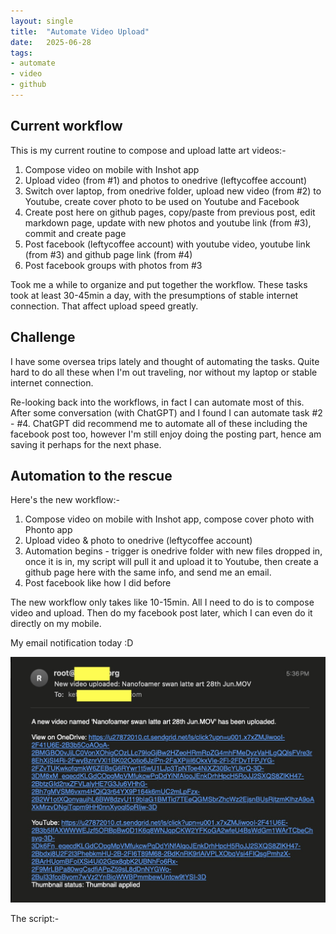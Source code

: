 ```yaml
---
layout: single
title:  "Automate Video Upload"
date:   2025-06-28
tags:
- automate
- video
- github
---
```


## Current workflow
This is my current routine to compose and upload latte art videos:-
1. Compose video on mobile with Inshot app
2. Upload video (from #1) and photos to onedrive (leftycoffee account)
3. Switch over laptop, from onedrive folder, upload new video (from #2) to Youtube, create cover photo to be used on Youtube and Facebook
4. Create post here on github pages, copy/paste from previous post, edit markdown page, update with new photos and youtube link (from #3), commit and create page
5. Post facebook (leftycoffee account) with youtube video, youtube link (from #3) and github page link (from #4) 
6. Post facebook groups with photos from #3

Took me a while to organize and put together the workflow. These tasks took at least 30-45min a day, with the presumptions of stable internet connection. That affect upload speed greatly. 

## Challenge
I have some oversea trips lately and thought of automating the tasks. Quite hard to do all these when I'm out traveling, nor without my laptop or stable internet connection. 

Re-looking back into the workflows, in fact I can automate most of this. After some conversation (with ChatGPT) and I found I can automate task #2 - #4. ChatGPT did recommend me to automate all of these including the facebook post too, however I'm still enjoy doing the posting part, hence am saving it perhaps for the next phase. 

## Automation to the rescue
Here's the new workflow:-
1. Compose video on mobile with Inshot app, compose cover photo with Phonto app
2. Upload video & photo to onedrive (leftycoffee account)
3. Automation begins - trigger is onedrive folder with new files dropped in, once it is in, my script will pull it and upload it to Youtube, then create a github page here with the same info, and send me an email. 
4. Post facebook like how I did before 

The new workflow only takes like 10-15min. All I need to do is to compose video and upload. Then do my facebook post later, which I can even do it directly on my mobile. 

My email notification today :D 

![](/assets/img/2025/06/29/notification.jpg)

The script:-




